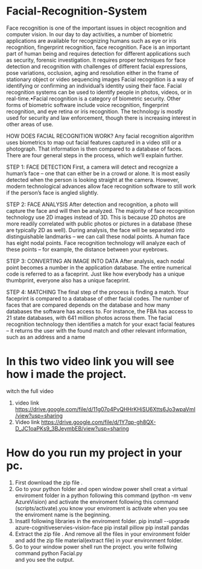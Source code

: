# Facial-Recognition-System
Face recognition is one of the important issues in object recognition and computer vision. In our day to day activities, a number of biometric applications are available for recognizing humans such as eye or iris recognition, fingerprint recognition, face recognition. Face is an important part of human being and requires detection for different applications such as security, forensic investigation. It requires proper techniques for face detection and recognition with challenges of different facial expressions, pose variations, occlusion, aging and resolution either in the frame of stationary object or video sequencing images Facial recognition is a way of identifying or confirming an individual’s identity using their face. Facial recognition systems can be used to identify people in photos, videos, or in real-time.•Facial recognition is a category of biometric security. Other forms of biometric software include voice recognition, fingerprint recognition, and eye retina or iris recognition. The technology is mostly used for security and law enforcement, though there is increasing interest in other areas of use.

HOW DOES FACIAL RECOGNITION WORK?
Any facial recognition algorithm uses biometrics to map out facial features captured in a video still or a photograph. That information is then compared to a database of faces. There are four general steps in the process, which we’ll explain further.

STEP 1: FACE DETECTION First, a camera will detect and recognize a human’s face – one that can either be in a crowd or alone. It is most easily detected when the person is looking straight at the camera. However, modern technological advances allow face recognition software to still work if the person’s face is angled slightly.

STEP 2: FACE ANALYSIS After detection and recognition, a photo will capture the face and will then be analyzed. The majority of face recognition technology use 2D images instead of 3D. This is because 2D photos are more readily correlated with public photos or pictures in a database (these are typically 2D as well). During analysis, the face will be separated into distinguishable landmarks – we can call these nodal points. A human face has eight nodal points. Face recognition technology will analyze each of these points – for example, the distance between your eyebrows.

STEP 3: CONVERTING AN IMAGE INTO DATA After analysis, each nodal point becomes a number in the application database. The entire numerical code is referred to as a faceprint. Just like how everybody has a unique thumbprint, everyone also has a unique faceprint.

STEP 4: MATCHING The final step of the process is finding a match. Your faceprint is compared to a database of other facial codes. The number of faces that are compared depends on the database and how many databases the software has access to. For instance, the FBA has access to 21 state databases, with 641 million photos across them. The facial recognition technology then identifies a match for your exact facial features – it returns the user with the found match and other relevant information, such as an address and a name


# In this two video link you will see how i made the project.
witch the full video
1. video link  https://drive.google.com/file/d/11g07o4PvQHHrKHiSU6Xtts6Jo3wpaVmI/view?usp=sharing
2. Video link  https://drive.google.com/file/d/1Y7qp-gh8QX-D_JC1oaPKs9_3BJeymbEB/view?usp=sharing

# How do you run my project in your pc.
1. First download the zip file .
2. Go to your python folder and open window power shell creat a virtual enviroment folder in a python following this command (python -m venv AzureVision) and activate the enviroment following this command (scripts/activate).you know your enviroment is activate when you see the enviroment name is the beginning.
3. Insatll following  libraries in the enviroment folder.
   pip install --upgrade azure-cognitiveservies-vision-face
   pip install pillow
   pip install pandas
4. Extract the zip file . And remove all the files in your environment folder  and add the zip file material(extract file) in your environment folder.
5. Go to your window power shell run the project. you write follwing command
   python Facial.py   
   and you see the output.

